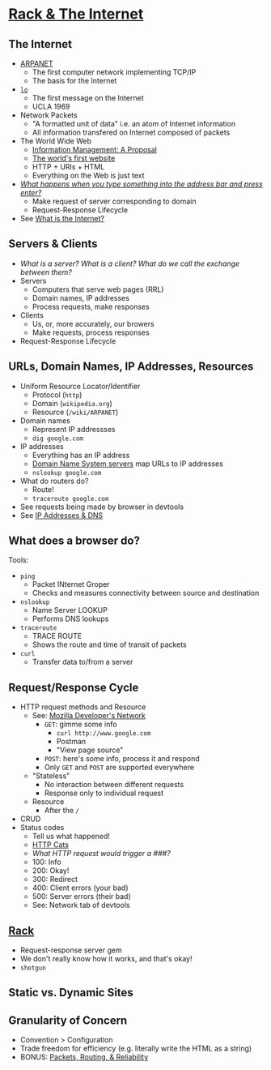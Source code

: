 # [Rack & The Internet](https://www.youtube.com/watch?v=yQIJuu3N5EY)

## The Internet
* [ARPANET](https://en.wikipedia.org/wiki/ARPANET)
    * The first computer network implementing TCP/IP
    * The basis for the Internet
* [`lo`](https://www.cs.ucla.edu/the-day-the-infant-internet-uttered-its-first-words/)
    * The first message on the Internet
    * UCLA 1969
* Network Packets
    * "A formatted unit of data" i.e. an atom of Internet information 
    * All information transfered on Internet composed of packets
* The World Wide Web
    * [Information Management: A Proposal](http://info.cern.ch/Proposal.html)
    * [The world's first website](http://info.cern.ch/hypertext/WWW/TheProject.html)
    * HTTP + URIs + HTML
    * Everything on the Web is just text
* [*What happens when you type something into the address bar and press enter?*](https://medium.com/@maneesha.wijesinghe1/what-happens-when-you-type-an-url-in-the-browser-and-press-enter-bb0aa2449c1a)
    * Make request of server corresponding to domain
    * Request-Response Lifecycle
* See [What is the Internet?](https://www.youtube.com/watch?v=Dxcc6ycZ73M)

## Servers & Clients
* *What is a server? What is a client? What do we call the exchange between them?*
* Servers
    * Computers that serve web pages (RRL)
    * Domain names, IP addresses
    * Process requests, make responses
* Clients
    * Us, or, more accurately, our browers
    * Make requests, process responses
* Request-Response Lifecycle

## URLs, Domain Names, IP Addresses, Resources
* Uniform Resource Locator/Identifier
    * Protocol (`http`)
    * Domain (`wikipedia.org`)
    * Resource (`/wiki/ARPANET`)
* Domain names
    * Represent IP addressses
    * `dig google.com`
* IP addresses
    * Everything has an IP address
    * [Domain Name System servers](https://root-servers.org/) map URLs to IP addresses
    * `nslookup google.com`
* What do routers do?
    * Route!
    * `traceroute google.com`
* See requests being made by browser in devtools
* See [IP Addresses & DNS](https://www.youtube.com/watch?v=5o8CwafCxnU)

## What does a browser do?
Tools:
* `ping`
    * Packet INternet Groper
    * Checks and measures connectivity between source and destination 
* `nslookup`
    * Name Server LOOKUP
    * Performs DNS lookups
* `traceroute`
    * TRACE ROUTE
    * Shows the route and time of transit of packets
* `curl`
    * Transfer data to/from a server

## Request/Response Cycle
* HTTP request methods and Resource
    * See: [Mozilla Developer's Network](https://developer.mozilla.org/en-US/docs/Web/HTTP/Methods)
        * `GET`: gimme some info
            * `curl http://www.google.com`
            * Postman
            * "View page source"
        * `POST`: here's some info, process it and respond
        * Only `GET` and `POST` are supported everywhere 
    * "Stateless"
        * No interaction between different requests
        * Response only to individual request
    * Resource
        * After the `/` 
* CRUD
* Status codes
    * Tell us what happened!
    * [HTTP Cats](https://http.cat/)
    * *What HTTP request would trigger a ###?*
    * 100: Info
    * 200: Okay!
    * 300: Redirect
    * 400: Client errors (your bad)
    * 500: Server errors (their bad)
    * See: Network tab of devtools

## [Rack](https://rack.github.io/)
* Request-response server gem
* We don't really know how it works, and that's okay!
* `shotgun`

## Static vs. Dynamic Sites

## Granularity of Concern
* Convention > Configuration
* Trade freedom for efficiency (e.g. literally write the HTML as a string)
* BONUS: [Packets, Routing, & Reliability](https://www.youtube.com/watch?v=AYdF7b3nMto)